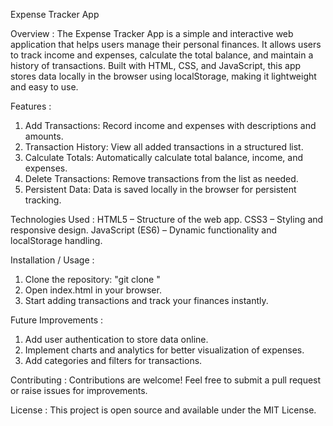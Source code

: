 Expense Tracker App 

Overview :
The Expense Tracker App is a simple and interactive web application that helps users manage their personal finances. It allows users to track income and expenses, calculate the total balance, and maintain a history of transactions. Built with HTML, CSS, and JavaScript, this app stores data locally in the browser using localStorage, making it lightweight and easy to use.

Features :
1. Add Transactions: Record income and expenses with descriptions and amounts.
2. Transaction History: View all added transactions in a structured list.
3. Calculate Totals: Automatically calculate total balance, income, and expenses.
4. Delete Transactions: Remove transactions from the list as needed.
5. Persistent Data: Data is saved locally in the browser for persistent tracking.

Technologies Used :
HTML5 – Structure of the web app.
CSS3 – Styling and responsive design.
JavaScript (ES6) – Dynamic functionality and localStorage handling.

Installation / Usage :
1. Clone the repository: "git clone <your-repo-link>"
2. Open index.html in your browser.
3. Start adding transactions and track your finances instantly.

Future Improvements :
1. Add user authentication to store data online.
2. Implement charts and analytics for better visualization of expenses.
3. Add categories and filters for transactions.

Contributing :
Contributions are welcome! Feel free to submit a pull request or raise issues for improvements.

License :
This project is open source and available under the MIT License.
